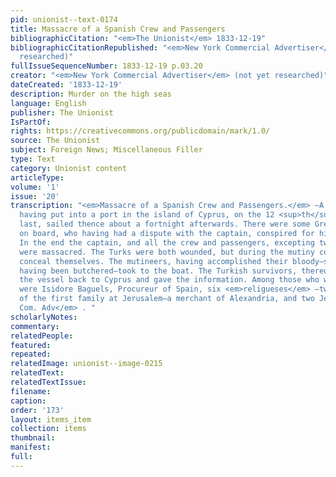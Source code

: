 ```yaml
---
pid: unionist--text-0174
title: Massacre of a Spanish Crew and Passengers
bibliographicCitation: "<em>The Unionist</em> 1833-12-19"
bibliographicCitationRepublished: "<em>New York Commercial Advertiser</em> (not yet
  researched)"
fullIssueSequenceNumber: 1833-12-19 p.03.20
creator: "<em>New York Commercial Advertiser</em> (not yet researched)"
dateCreated: '1833-12-19'
description: Murder on the high seas
language: English
publisher: The Unionist
IsPartOf: 
rights: https://creativecommons.org/publicdomain/mark/1.0/
source: The Unionist
subject: Foreign News; Miscellaneous Filler
type: Text
category: Unionist content
articleType: 
volume: '1'
issue: '20'
transcription: "<em>Massacre of a Spanish Crew and Passengers.</em> —A Turkish galliot
  having put into a port in the island of Cyprus, on the 12 <sup>th</sup> of July
  last, sailed thence about a fortnight afterwards. There were some Greek sailors
  on board, who having had a dispute with the captain, conspired for his destruction.
  In the end the captain, and all the crew and passengers, excepting two Turkish sailors,
  were massacred. The Turks were both wounded, but during the mutiny contrived to
  conceal themselves. The mutineers, having accomplished their bloody—sixteen persons
  having been butchered—took to the boat. The Turkish survivors, thereupon navigated
  the vessel back to Cyprus and gave the information. Among those who were murdered,
  were Isidore Baguels, Procureur of Spain, six <em>religueses</em> —two young men
  of the first family at Jerusalem—a merchant of Alexandria, and two Jews.— <em>N.Y.
  Com. Adv</em> . "
scholarlyNotes: 
commentary: 
relatedPeople: 
featured: 
repeated: 
relatedImage: unionist--image-0215
relatedText: 
relatedTextIssue: 
filename: 
caption: 
order: '173'
layout: items_item
collection: items
thumbnail: 
manifest: 
full: 
---
```

